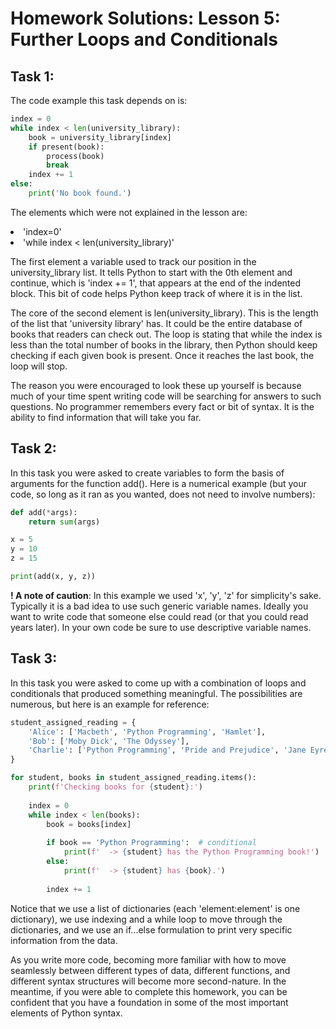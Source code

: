 # Homework Solutions: Lesson 5: Further Loops and Conditionals

## Task 1:
The code example this task depends on is:

```python
index = 0
while index < len(university_library):
    book = university_library[index]
    if present(book):
        process(book)
        break
    index += 1
else:
    print('No book found.')
```
The elements which were not explained in the lesson are:
<li>'index=0'</li>
<li>'while index < len(university_library)'</li>

The first element a variable used to track our position in the university_library list. It tells Python to start with the 0th element and continue, which is 'index += 1', that appears at  the end of the indented block. This bit of code helps Python keep track of where it is in the list.

The core of the second element is len(university_library). This is the length of the list that 'university library' has. It could be the entire database of books that readers can check out. The loop is stating that while the index is less than the total number of books in the library, then Python should keep checking if each given book is present. Once it reaches the last book, the loop will stop. 

The reason you were encouraged to look these up yourself is because much of your time spent writing code will be searching for answers to such questions. No programmer remembers every fact or bit of syntax. It is the ability to find information that will take you far.

## Task 2:
In this task you were asked to create variables to form the basis of arguments for the function add(). Here is a numerical example (but your code, so long as it ran as you wanted, does not need to involve numbers):

```python
def add(*args):
    return sum(args)

x = 5
y = 10
z = 15

print(add(x, y, z))
```
**! A note of caution**: In this example we used 'x', 'y', 'z' for simplicity's sake. Typically it is a bad idea to use such generic variable names. Ideally you want to write code that someone else could read (or that you could read years later). In your own code be sure to use descriptive variable names. 

## Task 3:
In this task you were asked to come up with a combination of loops and conditionals that produced something meaningful. The possibilities are numerous, but here is an example for reference:

```python
student_assigned_reading = {
    'Alice': ['Macbeth', 'Python Programming', 'Hamlet'],
    'Bob': ['Moby Dick', 'The Odyssey'],
    'Charlie': ['Python Programming', 'Pride and Prejudice', 'Jane Eyre']
}

for student, books in student_assigned_reading.items():  
    print(f'Checking books for {student}:')
    
    index = 0
    while index < len(books):  
        book = books[index]
        
        if book == 'Python Programming':  # conditional
            print(f'  -> {student} has the Python Programming book!')
        else:
            print(f'  -> {student} has {book}.')
        
        index += 1
```

Notice that we use a list of dictionaries (each 'element:element' is one dictionary), we use indexing and a while loop to move through the dictionaries, and we use an if...else formulation to print very specific information from the data.

As you write more code, becoming more familiar with how to move seamlessly between different types of data, different functions, and different syntax structures will become more second-nature. In the meantime, if you were able to complete this homework, you can be confident that you have a foundation in some of the most important elements of Python syntax.

